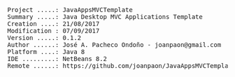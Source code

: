 <pre>

Project .....: JavaAppsMVCTemplate
Summary .....: Java Desktop MVC Applications Template
Creation ....: 21/08/2017
Modification : 07/09/2017
Version .....: 0.1.2
Author ......: José A. Pacheco Ondoño - joanpaon@gmail.com
Platform ....: Java 8
IDE .........: NetBeans 8.2
Remote ......: https://github.com/joanpaon/JavaAppsMVCTemplate.git

</pre>
